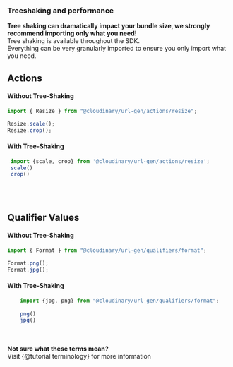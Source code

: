 ### Treeshaking and performance

<div class="alert alert-success" role="alert">
  <b>Tree shaking can dramatically impact your bundle size, we strongly recommend importing only what you need!</b>
</div>

<div>
Tree shaking is available throughout the SDK. </br>
Everything can be very granularly imported to ensure you only import what you need.
</div>

<div>
<h2>Actions</h2>
<h4>Without Tree-Shaking</h4>

```javascript
import { Resize } from "@cloudinary/url-gen/actions/resize";

Resize.scale();
Resize.crop();
```

 <h4>With Tree-Shaking</h4>
 
   ```javascript
    import {scale, crop} from '@cloudinary/url-gen/actions/resize';
    scale()
    crop()
   ```
</div>

<br/>
<br/>
<div>
<h2>Qualifier Values</h2>
<h4>Without Tree-Shaking</h4>

```javascript
import { Format } from "@cloudinary/url-gen/qualifiers/format";

Format.png();
Format.jpg();
```

 <h4>With Tree-Shaking</h4>
 
```javascript
    import {jpg, png} from "@cloudinary/url-gen/qualifiers/format";
    
    png()
    jpg()
```
</div>

<br/>
<br/>

<div class="alert alert-info" role="alert">
  <b>Not sure what these terms mean? <br/></b>
  Visit {@tutorial terminology} for more information
</div>
